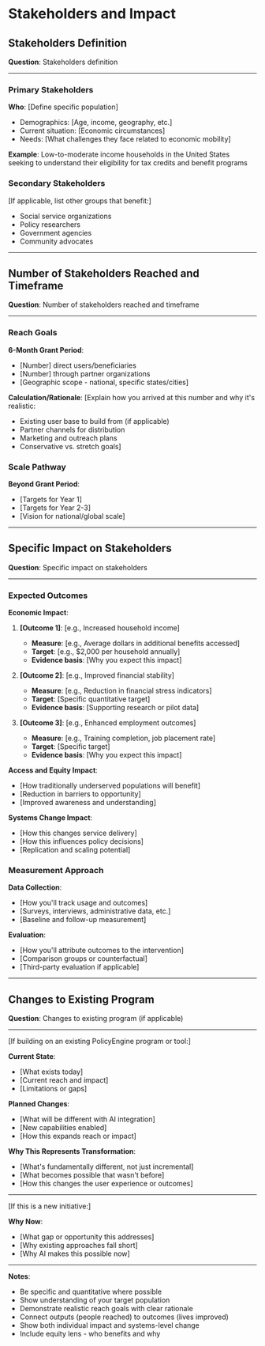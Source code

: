 # Stakeholders and Impact

## Stakeholders Definition

**Question**: Stakeholders definition

---

### Primary Stakeholders

**Who**: [Define specific population]
- Demographics: [Age, income, geography, etc.]
- Current situation: [Economic circumstances]
- Needs: [What challenges they face related to economic mobility]

**Example**: Low-to-moderate income households in the United States seeking to understand their eligibility for tax credits and benefit programs

### Secondary Stakeholders

[If applicable, list other groups that benefit:]
- Social service organizations
- Policy researchers
- Government agencies
- Community advocates

---

## Number of Stakeholders Reached and Timeframe

**Question**: Number of stakeholders reached and timeframe

---

### Reach Goals

**6-Month Grant Period**:
- [Number] direct users/beneficiaries
- [Number] through partner organizations
- [Geographic scope - national, specific states/cities]

**Calculation/Rationale**:
[Explain how you arrived at this number and why it's realistic:
- Existing user base to build from (if applicable)
- Partner channels for distribution
- Marketing and outreach plans
- Conservative vs. stretch goals]

### Scale Pathway

**Beyond Grant Period**:
- [Targets for Year 1]
- [Targets for Year 2-3]
- [Vision for national/global scale]

---

## Specific Impact on Stakeholders

**Question**: Specific impact on stakeholders

---

### Expected Outcomes

**Economic Impact**:
1. **[Outcome 1]**: [e.g., Increased household income]
   - **Measure**: [e.g., Average dollars in additional benefits accessed]
   - **Target**: [e.g., $2,000 per household annually]
   - **Evidence basis**: [Why you expect this impact]

2. **[Outcome 2]**: [e.g., Improved financial stability]
   - **Measure**: [e.g., Reduction in financial stress indicators]
   - **Target**: [Specific quantitative target]
   - **Evidence basis**: [Supporting research or pilot data]

3. **[Outcome 3]**: [e.g., Enhanced employment outcomes]
   - **Measure**: [e.g., Training completion, job placement rate]
   - **Target**: [Specific target]
   - **Evidence basis**: [Why you expect this impact]

**Access and Equity Impact**:
- [How traditionally underserved populations will benefit]
- [Reduction in barriers to opportunity]
- [Improved awareness and understanding]

**Systems Change Impact**:
- [How this changes service delivery]
- [How this influences policy decisions]
- [Replication and scaling potential]

### Measurement Approach

**Data Collection**:
- [How you'll track usage and outcomes]
- [Surveys, interviews, administrative data, etc.]
- [Baseline and follow-up measurement]

**Evaluation**:
- [How you'll attribute outcomes to the intervention]
- [Comparison groups or counterfactual]
- [Third-party evaluation if applicable]

---

## Changes to Existing Program

**Question**: Changes to existing program (if applicable)

---

[If building on an existing PolicyEngine program or tool:]

**Current State**:
- [What exists today]
- [Current reach and impact]
- [Limitations or gaps]

**Planned Changes**:
- [What will be different with AI integration]
- [New capabilities enabled]
- [How this expands reach or impact]

**Why This Represents Transformation**:
- [What's fundamentally different, not just incremental]
- [What becomes possible that wasn't before]
- [How this changes the user experience or outcomes]

---

[If this is a new initiative:]

**Why Now**:
- [What gap or opportunity this addresses]
- [Why existing approaches fall short]
- [Why AI makes this possible now]

---

**Notes**:
- Be specific and quantitative where possible
- Show understanding of your target population
- Demonstrate realistic reach goals with clear rationale
- Connect outputs (people reached) to outcomes (lives improved)
- Show both individual impact and systems-level change
- Include equity lens - who benefits and why
